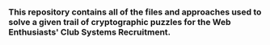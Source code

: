 ### This repository contains all of the files and approaches used to solve a given trail of cryptographic puzzles for the Web Enthusiasts' Club Systems Recruitment.
